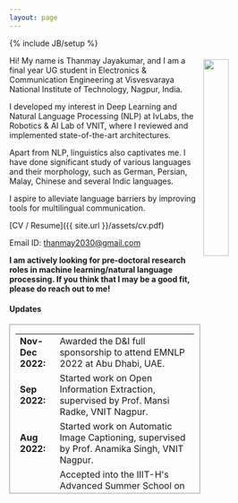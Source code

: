```yaml
---
layout: page
---
```

{% include JB/setup %}

<img style="float: right; width: 30%; padding: 6px;" src=" {{ site.url }}/assets/profile.png">

Hi! My name is Thanmay Jayakumar, and I am a final year UG student in Electronics & Communication Engineering at Visvesvaraya National Institute of Technology, Nagpur, India.

I developed my interest in Deep Learning and Natural Language Processing (NLP) at IvLabs, the Robotics & AI Lab of VNIT, where I reviewed and implemented state-of-the-art architectures.

Apart from NLP, linguistics also captivates me. I have done significant study of various languages and their morphology, such as German, Persian, Malay, Chinese and several Indic languages.

I aspire to alleviate language barriers by improving tools for multilingual communication.

[CV / Resume]({{ site.url }}/assets/cv.pdf)

Email ID: [thanmay2030@gmail.com](mailto:thanmay2030@gmail.com)  

**I am actively looking for pre-doctoral research roles in machine learning/natural language processing. If you think that I may be a good fit, please do reach out to me!**

#### Updates

<div style="height:300px;overflow:auto; border:1px solid #999; padding-left: 0.7em; padding-right: 0.7em">
<table>
<col width="100px">
<col width="650px">
  <tr><td><b>Nov-Dec 2022:</b></td><td>Awarded the D&I full sponsorship to attend EMNLP 2022 at Abu Dhabi, UAE.</td></tr>
  <tr><td><b>Sep 2022:</b></td><td>Started work on Open Information Extraction, supervised by Prof. Mansi Radke, VNIT Nagpur.</td></tr>
  <tr><td><b>Aug 2022:</b></td><td>Started work on Automatic Image Captioning, supervised by Prof. Anamika Singh, VNIT Nagpur.</td></tr>
  <tr><td><b>Jul 2022:</b></td><td>Accepted into the IIIT-H's Advanced Summer School on NLP at Hyderabad, India. Project guided by Saumitra Yadav and Prof. Manish Shrivastava</td></tr>
  <tr><td><b>May-Aug 2022:</b></td><td>Accepted into the prestigious SURGE internship programme at Indian Institute of Technology, Kanpur, India. Project on Spoken Term Detection (Audio Retrieval), supervised by Prof. Vipul Arora.</td></tr>
  <tr><td><b>May 2021:</b></td><td>Started work on low-resource Neural Machine Translation at IvLabs, Visvesvaraya National Institute of Technology, supervised by Prof. Shital Chiddarwar. </td></tr>
  <tr><td><b>May-Jul 2020:</b></td><td>Started my Summer Internship at IvLabs, Visvesvaraya National Institute of Technology. Project on Automatic Speaker Recognition, supervised by Prof. Shital Chiddarwar. </td></tr>